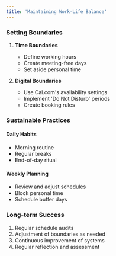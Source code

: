 ```yaml
---
title: 'Maintaining Work-Life Balance'
---
```


### Setting Boundaries

1. **Time Boundaries**
   - Define working hours
   - Create meeting-free days
   - Set aside personal time

2. **Digital Boundaries**
   - Use Cal.com's availability settings
   - Implement 'Do Not Disturb' periods
   - Create booking rules

### Sustainable Practices

#### Daily Habits

- Morning routine
- Regular breaks
- End-of-day ritual

#### Weekly Planning

- Review and adjust schedules
- Block personal time
- Schedule buffer days

### Long-term Success

1. Regular schedule audits
2. Adjustment of boundaries as needed
3. Continuous improvement of systems
4. Regular reflection and assessment
